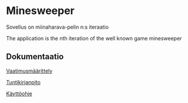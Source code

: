 # Minesweeper
Sovellus on miinaharava-pelin n:s iteraatio

The application is the nth iteration of the well known game minesweeper

## Dokumentaatio

[Vaatimusmäärittely](dokumentaatio/vaatimusmaarittely.md)

[Tuntikirjanpito](dokumentaatio/tuntikirjanpito.md)

[Käyttöohje](dokumentaatio/kayttoohje.md)

